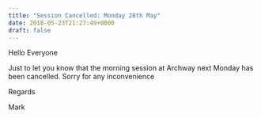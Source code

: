 ```yaml
---
title: "Session Cancelled: Monday 28th May"
date: 2018-05-23T21:27:49+0000
draft: false
---
```


Hello Everyone

Just to let you know that the morning session at Archway next Monday has been cancelled. Sorry for any inconvenience

Regards

Mark
